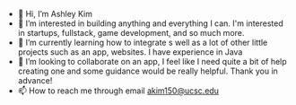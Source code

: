 - 👋 Hi, I’m Ashley Kim
- 👀 I’m interested in building anything and everything I can. I'm interested in startups, fullstack, game development, and so much more.
- 🌱 I’m currently learning how to integrate s well as a lot of other little projects such as an app, websites. I have experience in Java 
- 🤝 I’m looking to collaborate on an app, I feel like I need quite a bit of help creating one and some guidance would be really helpful. Thank you in advance!
- 📫 How to reach me through email akim150@ucsc.edu

<!---
Alaurosa/Alaurosa is a ✨ special ✨ repository because its `README.md` (this file) appears on your GitHub profile.
You can click the Preview link to take a look at your changes.
--->
